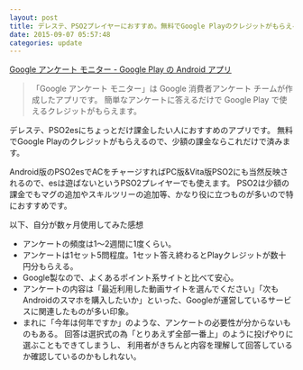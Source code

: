 ```yaml
---
layout: post
title: デレステ、PSO2プレイヤーにおすすめ。無料でGoogle Playのクレジットがもらえる「Google アンケート モニター」
date: 2015-09-07 05:57:48
categories: update
---
```


<a href="https://play.google.com/store/apps/details?id=com.google.android.apps.paidtasks&amp;hl=ja" target="_blank">Google アンケート モニター - Google Play の Android アプリ</a>

> 「Google アンケート モニター」は Google 消費者アンケート チームが作成したアプリです。
> 簡単なアンケートに答えるだけで Google Play で使えるクレジットがもらえます。

デレステ、PSO2esにちょっとだけ課金したい人におすすめのアプリです。
無料でGoogle Playのクレジットがもらえるので、少額の課金ならこれだけで済みます。

Android版のPSO2esでACをチャージすればPC版&Vita版PSO2にも当然反映されるので、esは遊ばないというPSO2プレイヤーでも使えます。
PSO2は少額の課金でもマグの追加やスキルツリーの追加等、かなり役に立つものが多いので特におすすめです。

以下、自分が数ヶ月使用してみた感想

- アンケートの頻度は1～2週間に1度くらい。
- アンケートは1セット5問程度。1セット答え終わるとPlayクレジットが数十円分もらえる。
- Google製なので、よくあるポイント系サイトと比べて安心。
- アンケートの内容は「最近利用した動画サイトを選んでください」「次もAndroidのスマホを購入したいか」といった、Googleが運営しているサービスに関連したものが多い印象。
- まれに「今年は何年ですか」のような、アンケートの必要性が分からないものもある。
  回答は選択式の為「とりあえず全部一番上」のように投げやりに選ぶこともできてしまうし、
  利用者がきちんと内容を理解して回答しているか確認しているのかもしれない。
